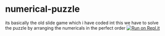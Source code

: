 # numerical-puzzle
its basically the old slide game which i have coded int this we have to solve the puzzle by arranging the numericals in the perfect order
[![Run on Repl.it](https://repl.it/badge/github/aravindsenthilkumar/numerical-puzzle)](https://repl.it/github/aravindsenthilkumar/numerical-puzzle)